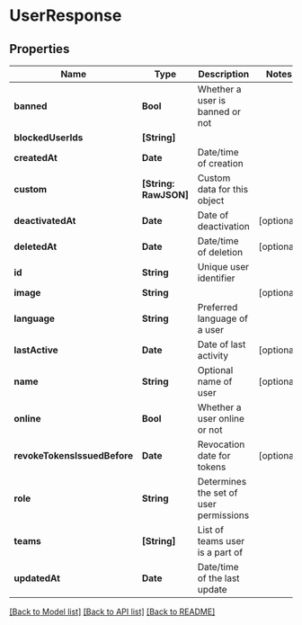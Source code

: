 # UserResponse

## Properties
Name | Type | Description | Notes
------------ | ------------- | ------------- | -------------
**banned** | **Bool** | Whether a user is banned or not | 
**blockedUserIds** | **[String]** |  | 
**createdAt** | **Date** | Date/time of creation | 
**custom** | **[String: RawJSON]** | Custom data for this object | 
**deactivatedAt** | **Date** | Date of deactivation | [optional] 
**deletedAt** | **Date** | Date/time of deletion | [optional] 
**id** | **String** | Unique user identifier | 
**image** | **String** |  | [optional] 
**language** | **String** | Preferred language of a user | 
**lastActive** | **Date** | Date of last activity | [optional] 
**name** | **String** | Optional name of user | [optional] 
**online** | **Bool** | Whether a user online or not | 
**revokeTokensIssuedBefore** | **Date** | Revocation date for tokens | [optional] 
**role** | **String** | Determines the set of user permissions | 
**teams** | **[String]** | List of teams user is a part of | 
**updatedAt** | **Date** | Date/time of the last update | 

[[Back to Model list]](../README.md#documentation-for-models) [[Back to API list]](../README.md#documentation-for-api-endpoints) [[Back to README]](../README.md)


